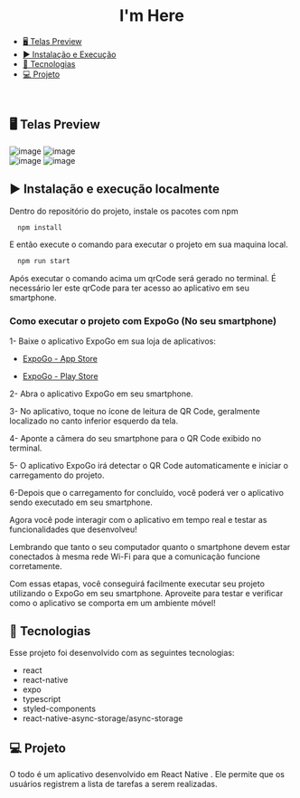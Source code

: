 <h1 align="center"> I'm Here </h1>


- [🖥️ Telas Preview](#%EF%B8%8F-telas-preview) 
- [▶️ Instalação e Execução](#%EF%B8%8F-instalação-e-execução-localmente)
- [🚀 Tecnologias](#-tecnologias)
- [💻 Projeto](#-projeto)

<br>


## 🖥️ Telas Preview
![image](https://github.com/rafaelcmarques/todo/assets/55025119/f1bd2808-7528-4a5a-8b0a-6ec36b3a5277) 
![image](https://github.com/rafaelcmarques/todo/assets/55025119/5402825f-6eb2-4d9b-85e5-03c7ae8c864c)  
![image](https://github.com/rafaelcmarques/todo/assets/55025119/dc3bbdd9-46ff-4f68-b065-d1c8062cf2d0) 
![image](https://github.com/rafaelcmarques/todo/assets/55025119/c4b22dd7-0580-414c-a30a-a91e2e911d2f)

## ▶️ Instalação e execução localmente

Dentro do repositório do projeto, instale os pacotes com npm

```bash
  npm install 
```


E então execute o comando para executar o projeto em sua maquina local.


```bash
  npm run start
```
Após executar o comando acima um qrCode será gerado no terminal. 
É necessário ler este qrCode para ter acesso ao aplicativo em seu smartphone.

### Como executar o projeto com ExpoGo (No seu smartphone)

1- Baixe o aplicativo ExpoGo em sua loja de aplicativos:

- [ExpoGo - App Store](https://apps.apple.com/br/app/expo-go/id982107779)

- [ExpoGo - Play Store](https://play.google.com/store/apps/details?id=host.exp.exponent&hl=pt_BR&gl=US)

2- Abra o aplicativo ExpoGo em seu smartphone.

3- No aplicativo, toque no ícone de leitura de QR Code, geralmente localizado no canto inferior esquerdo da tela.

4- Aponte a câmera do seu smartphone para o QR Code exibido no terminal.

5- O aplicativo ExpoGo irá detectar o QR Code automaticamente e iniciar o carregamento do projeto.

6-Depois que o carregamento for concluído, você poderá ver o aplicativo sendo executado em seu smartphone.

Agora você pode interagir com o aplicativo em tempo real e testar as funcionalidades que desenvolveu!

Lembrando que tanto o seu computador quanto o smartphone devem estar conectados à mesma rede Wi-Fi para que a comunicação funcione corretamente.

Com essas etapas, você conseguirá facilmente executar seu projeto utilizando o ExpoGo em seu smartphone. Aproveite para testar e verificar como o aplicativo se comporta em um ambiente móvel!


## 🚀 Tecnologias

Esse projeto foi desenvolvido com as seguintes tecnologias:

- react
- react-native
- expo
- typescript
- styled-components
- react-native-async-storage/async-storage

## 💻 Projeto

O todo é um aplicativo desenvolvido em React Native . 
Ele permite que os usuários registrem a lista de tarefas a serem realizadas.
